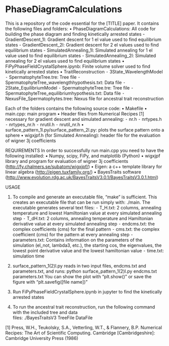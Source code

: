# PhaseDiagramCalculations
This is a repository of the code essential for the [TITLE] paper. It contains the following files and folders:
	• PhaseDiagramCalculations: All code for building the phase diagram and finding kinetically arrested states
		- GradientDescent_1l: Gradient descent for 1 el value used to find equilibrium states
		- GradientDescent_2l: Gradient descent for 2 el values used to find equilibrium states
		- SimulatedAnnealing_1l: Simulated annealing for 1 el value used to find equilibrium states
		- SimulatedAnnealing_2l: Simulated annealing for 2 el values used to find equilibrium states
	• FiPyPhaseFieldCrystalSphere.ipynb: Finite volume solver used to find kinetically arrested states
	•	TraitReconstruction
	⁃	3State_WavelengthModel
	⁃	SpermatophyteTree.tre: Tree file
	⁃	SpermatophyteTree_wavelengthhypothesis.txt: Data file
	⁃	2State_EquilibriumModel
	⁃	SpermatophyteTree.tre: Tree file
	⁃	SpermatophyteTree_equilibriumhypothesis.txt: Data file
	⁃	NexusFile_Spermatophytes.tree: Nexus file for ancestral trait reconstruction

Each of the folders contains the following source code:
	•	Makefile
	•	main.cpp: main program
	•	Header files from Numerical Recipes [1] necessary for gradient descent and simulated annealing:
	⁃	nr.h
	⁃	nrtypes.h
	⁃	nrtypes_nr.h
	⁃	nrutil.h
	⁃	nrutil_nr.h
	•	surface_pattern_1l.py/surface_pattern_2l.py: plots the surface pattern onto a sphere
	•	wigxjpf.h (for Simulated Annealing): header file for the evaluation of wigner 3j coefficients

REQUIREMENTS
In order to successfully run main.cpp you need to have the following installed:
	•	Numpy, scipy, FiPy, and matplotlib (Python)
	•	wigxjpf library and program for evaluation of wigner 3j coefficients (http://fy.chalmers.se/subatom/wigxjpf/)
	•	Eigen: a c++ template library for linear algebra (http://eigen.tuxfamily.org/)
	•	BayesTraits software (http://www.evolution.rdg.ac.uk/BayesTraitsV3.0.1/BayesTraitsV3.0.1.html)

USAGE
1. To compile and generate an executable file, “make” is sufficient. This creates an executable file that 
	can be run simply with: ./main.
	The executable generates several text files:
	⁃	T_H.txt: 2 columns, annealing temperature and lowest Hamiltonian value at every simulated annealing step
	⁃	T_dH.txt: 2 columns, annealing temperature and Hamiltonian derivative value at every simulated annealing step
	⁃	endcms.txt: the complex coefficients (cms) for the final pattern
	⁃	cms.txt: the complex coefficient (cms) for the pattern at every annealing step
	⁃	parameters.txt: Contains information on the parameters of the simulation (el_not, lambda3, etc.), the starting cos, the eigenvalues, the lowest point derivative value and the lowest hamiltonian value
	⁃	time.txt: simulation time

2. surface_pattern_1(2)l.py reads in two input files, endcms.txt and parameters.txt, and runs:
	python surface_pattern_1(2)l.py endcms.txt parameters.txt
    You can show the plot with “plt.show()” or save the figure with “plt.savefig([file name])”

3. Run FiPyPhaseFieldCrystalSphere.ipynb in jupyter to find the kinetically arrested states

4. To run the ancestral trait reconstruction, run the following command with the included tree and data            
    files:
	./BayesTraitsV3 TreeFile DataFile


[1] Press, W.H., Teukolsky, S.A., Vetterling, W.T., & Flannery, B.P. Numerical Recipes: The Art of Scientific Computing. Cambridge [Cambridgeshire]: Cambridge University Press (1986)
